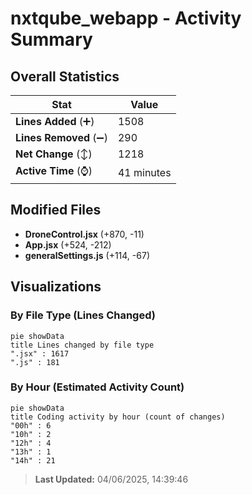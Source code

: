 # nxtqube_webapp - Activity Summary 

## Overall Statistics

| Stat                   | Value                                                             |
| ---------------------- | ----------------------------------------------------------------- |
| **Lines Added** (➕)   | 1508                                          |
| **Lines Removed** (➖) | 290                                        |
| **Net Change** (↕)    | 1218                |
| **Active Time** (⌚)   | 41 minutes |


## Modified Files
- **DroneControl.jsx** (+870, -11)
- **App.jsx** (+524, -212)
- **generalSettings.js** (+114, -67)

## Visualizations

### By File Type (Lines Changed)

```mermaid
pie showData
title Lines changed by file type
".jsx" : 1617
".js" : 181
```

### By Hour (Estimated Activity Count)

```mermaid
pie showData
title Coding activity by hour (count of changes)
"00h" : 6
"10h" : 2
"12h" : 4
"13h" : 1
"14h" : 21
```


> **Last Updated:** 04/06/2025, 14:39:46